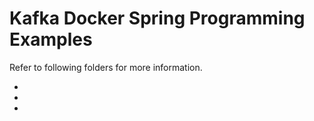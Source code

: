 # Kafka Docker Spring Programming Examples

Refer to following folders for more information.


* 
* 
* 